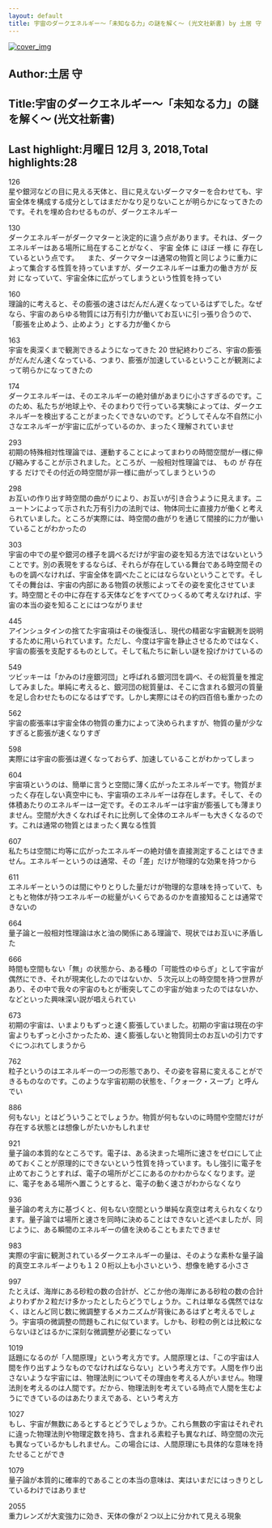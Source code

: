 ```yaml
---
layout: default
title: 宇宙のダークエネルギー～「未知なる力」の謎を解く～ (光文社新書) by 土居 守
---
```


[![cover_img](http://images-jp.amazon.com/images/P/B009KZ4322.09.MZZZZZZZ.jpg)](https://www.amazon.co.jp/dp/B009KZ4322)  
## Author:土居 守  
## Title:宇宙のダークエネルギー～「未知なる力」の謎を解く～ (光文社新書)  
## Last highlight:月曜日 12月 3, 2018,Total highlights:28  
  
126  
星や銀河などの目に見える天体と、目に見えないダークマターを合わせても、宇宙全体を構成する成分としてはまだかなり足りないことが明らかになってきたのです。それを埋め合わせるものが、ダークエネルギー  
  
130  
ダークエネルギーがダークマターと決定的に違う点があります。それは、ダークエネルギーはある場所に局在することがなく、 宇宙 全体 に ほぼ 一様 に 存在しているという点です。 　また、ダークマターは通常の物質と同じように重力によって集合する性質を持っていますが、ダークエネルギーは重力の働き方が 反対 になっていて、宇宙全体に広がってしまうという性質を持ってい  
  
160  
理論的に考えると、その膨張の速さはだんだん遅くなっているはずでした。なぜなら、宇宙のあらゆる物質には万有引力が働いてお互いに引っ張り合うので、「膨張を止めよう、止めよう」とする力が働くから  
  
163  
宇宙を奥深くまで観測できるようになってきた 20 世紀終わりごろ、宇宙の膨張がだんだん速くなっている、つまり、膨張が加速しているということが観測によって明らかになってきたの  
  
174  
ダークエネルギーは、そのエネルギーの絶対値があまりに小さすぎるのです。このため、私たちが地球上や、そのまわりで行っている実験によっては、ダークエネルギーを検出することがまったくできないのです。どうしてそんな不自然に小さなエネルギーが宇宙に広がっているのか、まったく理解されていませ  
  
293  
初期の特殊相対性理論では、運動することによってまわりの時間空間が一様に伸び縮みすることが示されました。ところが、一般相対性理論では、 もの が 存在 する だけでその付近の時空間が非一様に曲がってしまうというの  
  
298  
お互いの作り出す時空間の曲がりにより、お互いが引き合うように見えます。ニュートンによって示された万有引力の法則では、物体同士に直接力が働くと考えられていました。ところが実際には、時空間の曲がりを通じて間接的に力が働いていることがわかったの  
  
303  
宇宙の中での星や銀河の様子を調べるだけが宇宙の姿を知る方法ではないということです。別の表現をするならば、それらが存在している舞台である時空間そのものを調べなければ、宇宙全体を調べたことにはならないということです。そしてその舞台は、宇宙の内部にある物質の状態によってその姿を変化させています。時空間とその中に存在する天体などをすべてひっくるめて考えなければ、宇宙の本当の姿を知ることにはつながりませ  
  
445  
アインシュタインの捨てた宇宙項はその後復活し、現代の精密な宇宙観測を説明するために用いられています。ただし、今度は宇宙を静止させるためではなく、宇宙の膨張を支配するものとして。そして私たちに新しい謎を投げかけているの  
  
549  
ツビッキーは「かみのけ座銀河団」と呼ばれる銀河団を調べ、その総質量を推定してみました。単純に考えると、銀河団の総質量は、そこに含まれる銀河の質量を足し合わせたものになるはずです。しかし実際にはその約四百倍も重かったの  
  
562  
宇宙の膨張率は宇宙全体の物質の重力によって決められますが、物質の量が少なすぎると膨張が速くなりすぎ  
  
598  
実際には宇宙の膨張は遅くなっておらず、加速していることがわかってしまっ  
  
604  
宇宙項というのは、簡単に言うと空間に薄く広がったエネルギーです。物質がまったく存在しない真空中にも、宇宙項のエネルギーは存在します。そして、その体積あたりのエネルギーは一定です。そのエネルギーは宇宙が膨張しても薄まりません。空間が大きくなればそれに比例して全体のエネルギーも大きくなるのです。これは通常の物質とはまったく異なる性質  
  
607  
私たちは空間に均等に広がったエネルギーの絶対値を直接測定することはできません。エネルギーというのは通常、その「差」だけが物理的な効果を持つから  
  
611  
エネルギーというのは間にやりとりした量だけが物理的な意味を持っていて、もともと物体が持つエネルギーの総量がいくらであるのかを直接知ることは通常できないの  
  
664  
量子論と一般相対性理論は水と油の関係にある理論で、現状ではお互いに矛盾した  
  
666  
時間も空間もない「無」の状態から、ある種の「可能性のゆらぎ」として宇宙が偶然にでき、それが現実化したのではないか、５次元以上の時空間を持つ世界があり、その中で我々の宇宙のもとが衝突してこの宇宙が始まったのではないか、などといった興味深い説が唱えられてい  
  
673  
初期の宇宙は、いまよりもずっと速く膨張していました。初期の宇宙は現在の宇宙よりもずっと小さかったため、速く膨張しないと物質同士のお互いの引力ですぐにつぶれてしまうから  
  
762  
粒子というのはエネルギーの一つの形態であり、その姿を容易に変えることができるものなのです。このような宇宙初期の状態を、「クォーク・スープ」と呼んでい  
  
886  
何もない」とはどういうことでしょうか。物質が何もないのに時間や空間だけが存在する状態とは想像しがたいかもしれませ  
  
921  
量子論の本質的なところです。電子は、ある決まった場所に速さをゼロにして止めておくことが原理的にできないという性質を持っています。もし強引に電子を止めておこうとすれば、電子の場所がどこにあるのかわからなくなります。逆に、電子をある場所へ置こうとすると、電子の動く速さがわからなくなり  
  
936  
量子論の考え方に基づくと、何もない空間という単純な真空は考えられなくなります。量子論では場所と速さを同時に決めることはできないと述べましたが、同じように、ある瞬間のエネルギーの値を決めることもまたできませ  
  
983  
実際の宇宙に観測されているダークエネルギーの量は、そのような素朴な量子論的真空エネルギーよりも１２０桁以上も小さいという、想像を絶する小ささ  
  
997  
たとえば、海岸にある砂粒の数の合計が、どこか他の海岸にある砂粒の数の合計よりわずか２粒だけ多かったとしたらどうでしょうか。これは単なる偶然ではなく、ほとんど同じ数に微調整するメカニズムが背後にあるはずと考えるでしょう。宇宙項の微調整の問題もこれに似ています。しかも、砂粒の例とは比較にならないほどはるかに深刻な微調整が必要になってい  
  
1019  
話題になるのが「人間原理」という考え方です。人間原理とは、「この宇宙は人間を作り出すようなものでなければならない」という考え方です。人間を作り出さないような宇宙には、物理法則についてその理由を考える人がいません。物理法則を考えるのは人間です。だから、物理法則を考えている時点で人間を生むようにできているのはあたりまえである、という考え方  
  
1027  
もし、宇宙が無数にあるとするとどうでしょうか。これら無数の宇宙はそれぞれに違った物理法則や物理定数を持ち、含まれる素粒子も異なれば、時空間の次元も異なっているかもしれません。この場合には、人間原理にも具体的な意味を持たせることができ  
  
1079  
量子論が本質的に確率的であることの本当の意味は、実はいまだにはっきりとしているわけではありませ  
  
2055  
重力レンズが大変強力に効き、天体の像が２つ以上に分かれて見える現象  